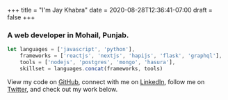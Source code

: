 +++
title = "I'm Jay Khabra"
date = 2020-08-28T12:36:41-07:00
draft = false
+++

### A **web developer** in Mohail, Punjab.

```js
let languages = ['javascript', 'python'],
    frameworks = ['reactjs', 'nextjs', 'hapijs', 'flask', 'graphql'],
    tools = ['nodejs', 'postgres', 'mongo', 'hasura'],
    skillset = languages.concat(frameworks, tools)
```

View my code on [GitHub](https://github.com/jkhabra), connect with me on [LinkedIn](https://www.linkedin.com/in/jatinder-khabra-39070310a/), follow me on [Twitter](https://twitter.com/khabrajay), and check out my work below.

